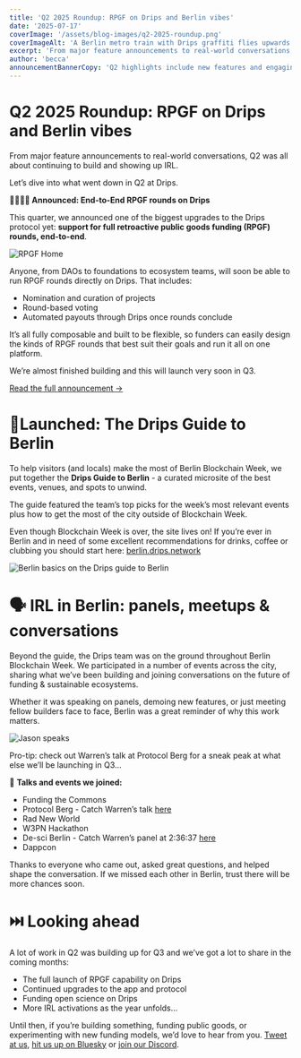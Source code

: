 ```yaml
---
title: 'Q2 2025 Roundup: RPGF on Drips and Berlin vibes'
date: '2025-07-17'
coverImage: '/assets/blog-images/q2-2025-roundup.png'
coverImageAlt: 'A Berlin metro train with Drips graffiti flies upwards through a circular arrow crowned with a heart.'
excerpt: 'From major feature announcements to real-world conversations, Q2 was all about continuing to build and showing up IRL.'
author: 'becca'
announcementBannerCopy: 'Q2 highlights include new features and engaging with you IRL.'
---
```


# Q2 2025 Roundup: RPGF on Drips and Berlin vibes

From major feature announcements to real-world conversations, Q2 was all about continuing to build and showing up IRL.

Let’s dive into what went down in Q2 at Drips.

**👩‍💻👨‍💻 Announced: End-to-End RPGF rounds on Drips**

This quarter, we announced one of the biggest upgrades to the Drips protocol yet: **support for full retroactive public goods funding (RPGF) rounds, end-to-end**.

![RPGF Home](/assets/blog-images/rpgf/rpgf-home.png)

Anyone, from DAOs to foundations to ecosystem teams, will soon be able to run RPGF rounds directly on Drips. That includes:

- Nomination and curation of projects
- Round-based voting
- Automated payouts through Drips once rounds conclude

It’s all fully composable and built to be flexible, so funders can easily design the kinds of RPGF rounds that best suit their goals and run it all on one platform.

We’re almost finished building and this will launch very soon in Q3.

[Read the full announcement →](https://www.drips.network/blog/posts/full-rpgf-on-drips)

# 📍Launched: The Drips Guide to Berlin

To help visitors (and locals) make the most of Berlin Blockchain Week, we put together the **Drips Guide to Berlin** \- a curated microsite of the best events, venues, and spots to unwind.

The guide featured the team’s top picks for the week’s most relevant events plus how to get the most of the city outside of Blockchain Week.

Even though Blockchain Week is over, the site lives on\! If you’re ever in Berlin and in need of some excellent recommendations for drinks, coffee or clubbing you should start here: [berlin.drips.network](https://berlin.drips.network/)

![Berlin basics on the Drips guide to Berlin](/assets/blog-images/drips-guide-to-berlin-basics.png)

# 🗣️ IRL in Berlin: panels, meetups & conversations

Beyond the guide, the Drips team was on the ground throughout Berlin Blockchain Week. We participated in a number of events across the city, sharing what we’ve been building and joining conversations on the future of funding & sustainable ecosystems.

Whether it was speaking on panels, demoing new features, or just meeting fellow builders face to face, Berlin was a great reminder of why this work matters.

![Jason speaks](/assets/blog-images/jason-speaks.jpg)

Pro-tip: check out Warren’s talk at Protocol Berg for a sneak peak at what else we’ll be launching in Q3…

🎤 **Talks and events we joined:**

- Funding the Commons
- Protocol Berg \- Catch Warren’s talk [here](https://watch.protocol.berlin/65a90bf47932ebe436ba9351/watch?session=68541b6590bd41297b2df937%20)
- Rad New World
- W3PN Hackathon
- De-sci Berlin \- Catch Warren’s panel at 2:36:37 [here](https://x.com/i/broadcasts/1DXGyqaEmkYGM%20)
- Dappcon

Thanks to everyone who came out, asked great questions, and helped shape the conversation. If we missed each other in Berlin, trust there will be more chances soon.

# ⏭️ Looking ahead

A lot of work in Q2 was building up for Q3 and we’ve got a lot to share in the coming months:

- The full launch of RPGF capability on Drips
- Continued upgrades to the app and protocol
- Funding open science on Drips
- More IRL activations as the year unfolds…

Until then, if you’re building something, funding public goods, or experimenting with new funding models, we’d love to hear from you. [Tweet at us](https://x.com/dripsnetwork), [hit us up on Bluesky](https://bsky.app/profile/drips.network) or [join our Discord](https://discord.com/invite/BakDKKDpHF).
